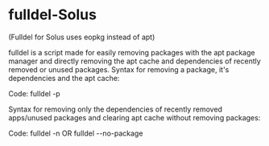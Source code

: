 # fulldel-Solus
(Fulldel for Solus uses eopkg instead of apt)

fulldel is a script made for easily removing packages with the apt package manager and directly
removing the apt cache and dependencies of recently removed or unused packages.
Syntax for removing a package, it's dependencies and the apt cache:

Code:
fulldel -p <package>

Syntax for removing only the dependencies of recently removed apps/unused packages and clearing apt cache without
removing packages:

Code:
fulldel -n
OR
fulldel --no-package
